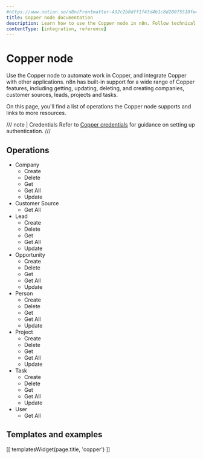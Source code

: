 ```yaml
---
#https://www.notion.so/n8n/Frontmatter-432c2b8dff1f43d4b1c8d20075510fe4
title: Copper node documentation
description: Learn how to use the Copper node in n8n. Follow technical documentation to integrate Copper node into your workflows.
contentType: [integration, reference]
---
```


# Copper node

Use the Copper node to automate work in Copper, and integrate Copper with other applications. n8n has built-in support for a wide range of Copper features, including getting, updating, deleting, and creating companies, customer sources, leads, projects and tasks.

On this page, you'll find a list of operations the Copper node supports and links to more resources.

/// note | Credentials
Refer to [Copper credentials](/integrations/builtin/credentials/copper.md) for guidance on setting up authentication. 
///

## Operations

* Company
    * Create
    * Delete
    * Get
    * Get All
    * Update
* Customer Source
    * Get All
* Lead
    * Create
    * Delete
    * Get
    * Get All
    * Update
* Opportunity
    * Create
    * Delete
    * Get
    * Get All
    * Update
* Person
    * Create
    * Delete
    * Get
    * Get All
    * Update
* Project
    * Create
    * Delete
    * Get
    * Get All
    * Update
* Task
    * Create
    * Delete
    * Get
    * Get All
    * Update
* User
    * Get All

## Templates and examples

<!-- see https://www.notion.so/n8n/Pull-in-templates-for-the-integrations-pages-37c716837b804d30a33b47475f6e3780 -->
[[ templatesWidget(page.title, 'copper') ]]
